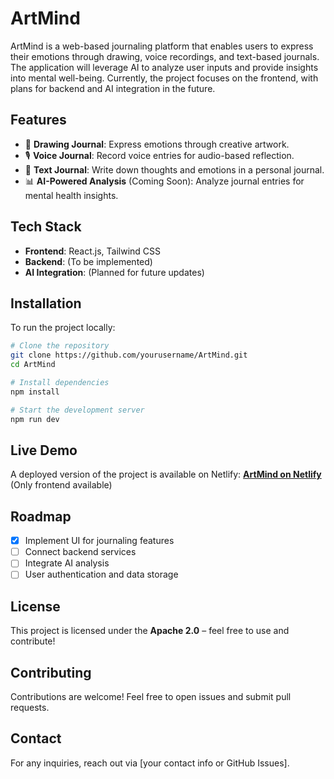 # ArtMind

ArtMind is a web-based journaling platform that enables users to express their emotions through drawing, voice recordings, and text-based journals. The application will leverage AI to analyze user inputs and provide insights into mental well-being. Currently, the project focuses on the frontend, with plans for backend and AI integration in the future.

## Features
- 🎨 **Drawing Journal**: Express emotions through creative artwork.
- 🎙️ **Voice Journal**: Record voice entries for audio-based reflection.
- 📝 **Text Journal**: Write down thoughts and emotions in a personal journal.
- 📊 **AI-Powered Analysis** (Coming Soon): Analyze journal entries for mental health insights.

## Tech Stack
- **Frontend**: React.js, Tailwind CSS
- **Backend**: (To be implemented)
- **AI Integration**: (Planned for future updates)

## Installation
To run the project locally:
```bash
# Clone the repository
git clone https://github.com/yourusername/ArtMind.git
cd ArtMind

# Install dependencies
npm install

# Start the development server
npm run dev
```

## Live Demo
A deployed version of the project is available on Netlify: **[ArtMind on Netlify](https://endearing-bonbon-d2a3b3.netlify.app/)** (Only frontend available)

## Roadmap
- [x] Implement UI for journaling features
- [ ] Connect backend services
- [ ] Integrate AI analysis
- [ ] User authentication and data storage

## License
This project is licensed under the **Apache 2.0** – feel free to use and contribute!

## Contributing
Contributions are welcome! Feel free to open issues and submit pull requests.

## Contact
For any inquiries, reach out via [your contact info or GitHub Issues].
